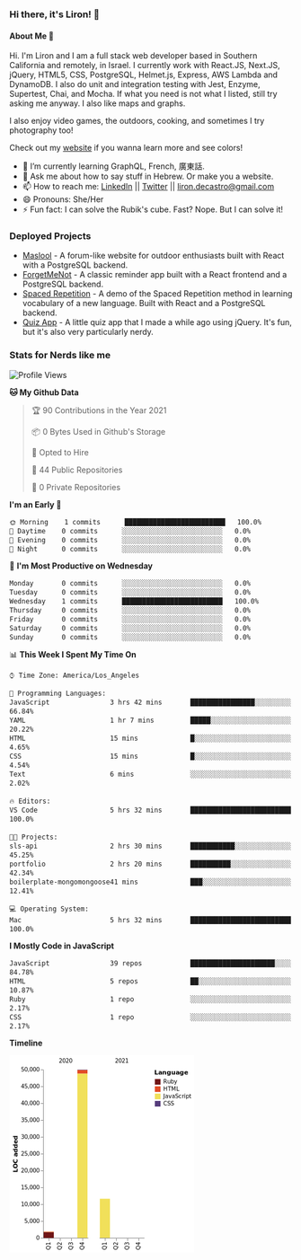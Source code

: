 ### Hi there, it's Liron! 👋

#### About Me 👧

Hi. I'm Liron and I am a full stack web developer based in Southern California and remotely, in Israel. I currently work with React.JS, Next.JS, jQuery, HTML5, CSS, PostgreSQL, Helmet.js, Express, AWS Lambda and DynamoDB. I also do unit and integration testing with Jest, Enzyme, Supertest, Chai, and Mocha. If what you need is not what I listed, still try asking me anyway. I also like maps and graphs.

I also enjoy video games, the outdoors, cooking, and sometimes I try photography too!

Check out my [website](https://www.lirondc.com) if you wanna learn more and see colors! 


- 🌱 I’m currently learning GraphQL, French, 廣東話.
- 💬 Ask me about how to say stuff in Hebrew. Or make you a website.
- 📫 How to reach me: [LinkedIn](https://www.linkedin.com/in/liron-de-castro/) || [Twitter](https://twitter.com/lirondecastro) || [liron.decastro@gmail.com](mailto:liron.decastro@gmail.com) 
- 😄 Pronouns: She/Her
- ⚡ Fun fact: I can solve the Rubik's cube. Fast? Nope. But I can solve it! 

### Deployed Projects

- [Maslool](https://maslool.lirondc.com) - A forum-like website for outdoor enthusiasts built with React with a PostgreSQL backend. 
- [ForgetMeNot](https://forgetmenot.lirondc.com) - A classic reminder app built with a React frontend and a PostgreSQL backend.
- [Spaced Repetition](https://spacedrep.lirondc.com) - A demo of the Spaced Repetition method in learning vocabulary of a new language. Built with React and a PostgreSQL backend.
- [Quiz App](https://lirondco.github.io/Quiz-App/) - A little quiz app that I made a while ago using jQuery. It's fun, but it's also very particularly nerdy.

### Stats for Nerds like me

<!--START_SECTION:waka-->
![Profile Views](http://img.shields.io/badge/Profile%20Views-146-blue)

**🐱 My Github Data** 

> 🏆 90 Contributions in the Year 2021
 > 
> 📦 0 Bytes Used in Github's Storage 
 > 
> 💼 Opted to Hire
 > 
> 📜 44 Public Repositories 
 > 
> 🔑 0 Private Repositories  
 > 
**I'm an Early 🐤** 

```text
🌞 Morning    1 commits      █████████████████████████   100.0% 
🌆 Daytime    0 commits      ░░░░░░░░░░░░░░░░░░░░░░░░░   0.0% 
🌃 Evening    0 commits      ░░░░░░░░░░░░░░░░░░░░░░░░░   0.0% 
🌙 Night      0 commits      ░░░░░░░░░░░░░░░░░░░░░░░░░   0.0%

```
📅 **I'm Most Productive on Wednesday** 

```text
Monday       0 commits      ░░░░░░░░░░░░░░░░░░░░░░░░░   0.0% 
Tuesday      0 commits      ░░░░░░░░░░░░░░░░░░░░░░░░░   0.0% 
Wednesday    1 commits      █████████████████████████   100.0% 
Thursday     0 commits      ░░░░░░░░░░░░░░░░░░░░░░░░░   0.0% 
Friday       0 commits      ░░░░░░░░░░░░░░░░░░░░░░░░░   0.0% 
Saturday     0 commits      ░░░░░░░░░░░░░░░░░░░░░░░░░   0.0% 
Sunday       0 commits      ░░░░░░░░░░░░░░░░░░░░░░░░░   0.0%

```


📊 **This Week I Spent My Time On** 

```text
⌚︎ Time Zone: America/Los_Angeles

💬 Programming Languages: 
JavaScript               3 hrs 42 mins       ████████████████░░░░░░░░░   66.84% 
YAML                     1 hr 7 mins         █████░░░░░░░░░░░░░░░░░░░░   20.22% 
HTML                     15 mins             █░░░░░░░░░░░░░░░░░░░░░░░░   4.65% 
CSS                      15 mins             █░░░░░░░░░░░░░░░░░░░░░░░░   4.54% 
Text                     6 mins              ░░░░░░░░░░░░░░░░░░░░░░░░░   2.02%

🔥 Editors: 
VS Code                  5 hrs 32 mins       █████████████████████████   100.0%

🐱‍💻 Projects: 
sls-api                  2 hrs 30 mins       ███████████░░░░░░░░░░░░░░   45.25% 
portfolio                2 hrs 20 mins       ██████████░░░░░░░░░░░░░░░   42.34% 
boilerplate-mongomongoose41 mins             ███░░░░░░░░░░░░░░░░░░░░░░   12.41%

💻 Operating System: 
Mac                      5 hrs 32 mins       █████████████████████████   100.0%

```

**I Mostly Code in JavaScript** 

```text
JavaScript               39 repos            █████████████████████░░░░   84.78% 
HTML                     5 repos             ██░░░░░░░░░░░░░░░░░░░░░░░   10.87% 
Ruby                     1 repo              ░░░░░░░░░░░░░░░░░░░░░░░░░   2.17% 
CSS                      1 repo              ░░░░░░░░░░░░░░░░░░░░░░░░░   2.17%

```


**Timeline**

![Chart not found](https://raw.githubusercontent.com/lirondco/lirondco/main/charts/bar_graph.png) 


<!--END_SECTION:waka-->
